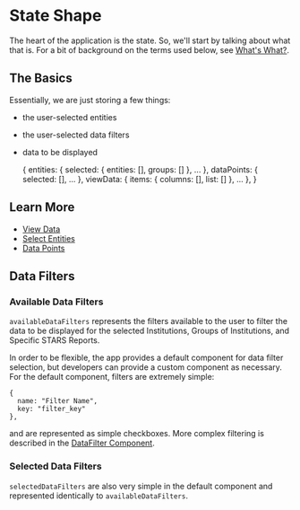 # State Shape

The heart of the application is the state. So, we'll start by
talking about what that is. For a bit of background on the terms
used below, see [What's What?](../introduction/WhatIsWhat.md).

## The Basics

Essentially, we are just storing a few things:

* the user-selected entities
* the user-selected data filters
* data to be displayed


    {
      entities: {
        selected: {
          entities: [],
          groups: []
        },
        ...
      },
      dataPoints: {
        selected: [],
        ...
      },
      viewData: {
        items: {
          columns: [],
          list: []
        },
        ...
      },
    }

## Learn More

 - [View Data](ViewData.md)
 - [Select Entities](SelectingEntities.md)
 - [Data Points](DataPoints.md)


## Data Filters

### Available Data Filters

`availableDataFilters` represents the filters available to the user
to filter the data to be displayed for the selected Institutions, Groups
of Institutions, and Specific STARS Reports.

In order to be flexible, the app provides a default component for data
filter selection, but developers can provide a custom component as
necessary. For the default component, filters are extremely simple:

    {
      name: "Filter Name",
      key: "filter_key"
    },

and are represented as simple checkboxes. More complex filtering is
described in the [DataFilter Component](../components/DataFilter.md).

### Selected Data Filters

`selectedDataFilters` are also very simple in the default component and
represented identically to `availableDataFilters`.
